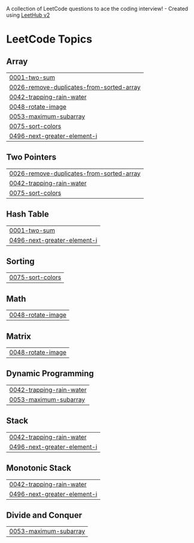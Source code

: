 A collection of LeetCode questions to ace the coding interview! - Created using [LeetHub v2](https://github.com/arunbhardwaj/LeetHub-2.0)
<!---LeetCode Topics Start-->
# LeetCode Topics
## Array
|  |
| ------- |
| [0001-two-sum](https://github.com/urshashi09/Leetcode/tree/master/0001-two-sum) |
| [0026-remove-duplicates-from-sorted-array](https://github.com/urshashi09/Leetcode/tree/master/0026-remove-duplicates-from-sorted-array) |
| [0042-trapping-rain-water](https://github.com/urshashi09/Leetcode/tree/master/0042-trapping-rain-water) |
| [0048-rotate-image](https://github.com/urshashi09/Leetcode/tree/master/0048-rotate-image) |
| [0053-maximum-subarray](https://github.com/urshashi09/Leetcode/tree/master/0053-maximum-subarray) |
| [0075-sort-colors](https://github.com/urshashi09/Leetcode/tree/master/0075-sort-colors) |
| [0496-next-greater-element-i](https://github.com/urshashi09/Leetcode/tree/master/0496-next-greater-element-i) |
## Two Pointers
|  |
| ------- |
| [0026-remove-duplicates-from-sorted-array](https://github.com/urshashi09/Leetcode/tree/master/0026-remove-duplicates-from-sorted-array) |
| [0042-trapping-rain-water](https://github.com/urshashi09/Leetcode/tree/master/0042-trapping-rain-water) |
| [0075-sort-colors](https://github.com/urshashi09/Leetcode/tree/master/0075-sort-colors) |
## Hash Table
|  |
| ------- |
| [0001-two-sum](https://github.com/urshashi09/Leetcode/tree/master/0001-two-sum) |
| [0496-next-greater-element-i](https://github.com/urshashi09/Leetcode/tree/master/0496-next-greater-element-i) |
## Sorting
|  |
| ------- |
| [0075-sort-colors](https://github.com/urshashi09/Leetcode/tree/master/0075-sort-colors) |
## Math
|  |
| ------- |
| [0048-rotate-image](https://github.com/urshashi09/Leetcode/tree/master/0048-rotate-image) |
## Matrix
|  |
| ------- |
| [0048-rotate-image](https://github.com/urshashi09/Leetcode/tree/master/0048-rotate-image) |
## Dynamic Programming
|  |
| ------- |
| [0042-trapping-rain-water](https://github.com/urshashi09/Leetcode/tree/master/0042-trapping-rain-water) |
| [0053-maximum-subarray](https://github.com/urshashi09/Leetcode/tree/master/0053-maximum-subarray) |
## Stack
|  |
| ------- |
| [0042-trapping-rain-water](https://github.com/urshashi09/Leetcode/tree/master/0042-trapping-rain-water) |
| [0496-next-greater-element-i](https://github.com/urshashi09/Leetcode/tree/master/0496-next-greater-element-i) |
## Monotonic Stack
|  |
| ------- |
| [0042-trapping-rain-water](https://github.com/urshashi09/Leetcode/tree/master/0042-trapping-rain-water) |
| [0496-next-greater-element-i](https://github.com/urshashi09/Leetcode/tree/master/0496-next-greater-element-i) |
## Divide and Conquer
|  |
| ------- |
| [0053-maximum-subarray](https://github.com/urshashi09/Leetcode/tree/master/0053-maximum-subarray) |
<!---LeetCode Topics End-->
